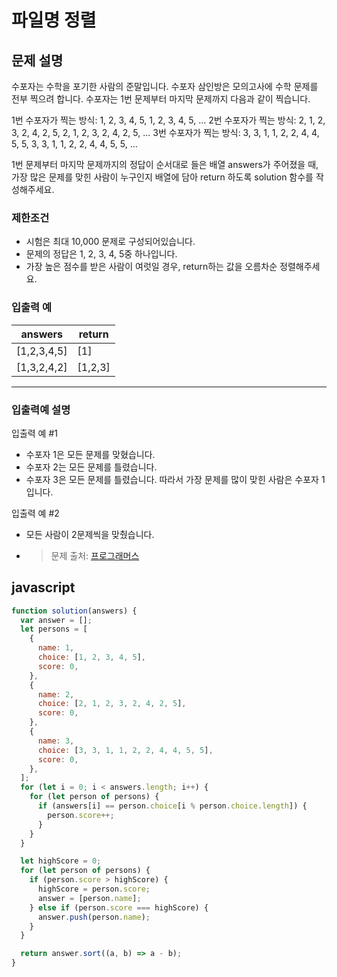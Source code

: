 # **파일명 정렬**

## **문제 설명**

수포자는 수학을 포기한 사람의 준말입니다. 수포자 삼인방은 모의고사에 수학 문제를 전부 찍으려 합니다. 수포자는 1번 문제부터 마지막 문제까지 다음과 같이 찍습니다.

1번 수포자가 찍는 방식: 1, 2, 3, 4, 5, 1, 2, 3, 4, 5, ...
2번 수포자가 찍는 방식: 2, 1, 2, 3, 2, 4, 2, 5, 2, 1, 2, 3, 2, 4, 2, 5, ...
3번 수포자가 찍는 방식: 3, 3, 1, 1, 2, 2, 4, 4, 5, 5, 3, 3, 1, 1, 2, 2, 4, 4, 5, 5, ...

1번 문제부터 마지막 문제까지의 정답이 순서대로 들은 배열 answers가 주어졌을 때, 가장 많은 문제를 맞힌 사람이 누구인지 배열에 담아 return 하도록 solution 함수를 작성해주세요.

### **제한조건**

- 시험은 최대 10,000 문제로 구성되어있습니다.
- 문제의 정답은 1, 2, 3, 4, 5중 하나입니다.
- 가장 높은 점수를 받은 사람이 여럿일 경우, return하는 값을 오름차순 정렬해주세요.

### **입출력 예**

| answers     | return  |
| ----------- | ------- |
| [1,2,3,4,5] | [1]     |
| [1,3,2,4,2] | [1,2,3] |

---

### **입출력예 설명**

입출력 예 #1

- 수포자 1은 모든 문제를 맞혔습니다.
- 수포자 2는 모든 문제를 틀렸습니다.
- 수포자 3은 모든 문제를 틀렸습니다.
  따라서 가장 문제를 많이 맞힌 사람은 수포자 1입니다.

입출력 예 #2

- 모든 사람이 2문제씩을 맞췄습니다.
- > 문제 출처: [프로그래머스](https://programmers.co.kr/learn/courses/30/lessons/42840?language=javascript)

## javascript

```javascript
function solution(answers) {
  var answer = [];
  let persons = [
    {
      name: 1,
      choice: [1, 2, 3, 4, 5],
      score: 0,
    },
    {
      name: 2,
      choice: [2, 1, 2, 3, 2, 4, 2, 5],
      score: 0,
    },
    {
      name: 3,
      choice: [3, 3, 1, 1, 2, 2, 4, 4, 5, 5],
      score: 0,
    },
  ];
  for (let i = 0; i < answers.length; i++) {
    for (let person of persons) {
      if (answers[i] == person.choice[i % person.choice.length]) {
        person.score++;
      }
    }
  }

  let highScore = 0;
  for (let person of persons) {
    if (person.score > highScore) {
      highScore = person.score;
      answer = [person.name];
    } else if (person.score === highScore) {
      answer.push(person.name);
    }
  }

  return answer.sort((a, b) => a - b);
}
```
